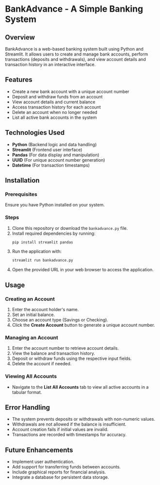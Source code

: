 # BankAdvance - A Simple Banking System

## Overview
BankAdvance is a web-based banking system built using Python and Streamlit. It allows users to create and manage bank accounts, perform transactions (deposits and withdrawals), and view account details and transaction history in an interactive interface.

## Features
- Create a new bank account with a unique account number
- Deposit and withdraw funds from an account
- View account details and current balance
- Access transaction history for each account
- Delete an account when no longer needed
- List all active bank accounts in the system

## Technologies Used
- **Python** (Backend logic and data handling)
- **Streamlit** (Frontend user interface)
- **Pandas** (For data display and manipulation)
- **UUID** (For unique account number generation)
- **Datetime** (For transaction timestamps)

## Installation
### Prerequisites
Ensure you have Python installed on your system.

### Steps
1. Clone this repository or download the `bankadvance.py` file.
2. Install required dependencies by running:
   ```sh
   pip install streamlit pandas
   ```
3. Run the application with:
   ```sh
   streamlit run bankadvance.py
   ```
4. Open the provided URL in your web browser to access the application.

## Usage
### Creating an Account
1. Enter the account holder's name.
2. Set an initial balance.
3. Choose an account type (Savings or Checking).
4. Click the **Create Account** button to generate a unique account number.

### Managing an Account
1. Enter the account number to retrieve account details.
2. View the balance and transaction history.
3. Deposit or withdraw funds using the respective input fields.
4. Delete the account if needed.

### Viewing All Accounts
- Navigate to the **List All Accounts** tab to view all active accounts in a tabular format.

## Error Handling
- The system prevents deposits or withdrawals with non-numeric values.
- Withdrawals are not allowed if the balance is insufficient.
- Account creation fails if initial values are invalid.
- Transactions are recorded with timestamps for accuracy.

## Future Enhancements
- Implement user authentication.
- Add support for transferring funds between accounts.
- Include graphical reports for financial analysis.
- Integrate a database for persistent data storage.



